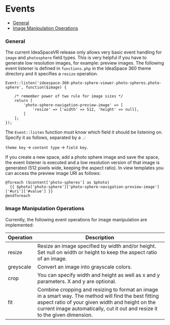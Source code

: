 # Events

- [General](#general)
- [Image Manipulation Operations](#image-manipulation-operations)

<a name="general"></a>
### General

The current IdeaSpaceVR release only allows very basic event handling for `image` and `photosphere` field types. This is very helpful if you have to generate low resolution images, for example: preview images. The following event listener is defined in `functions.php` in the IdeaSpace 360 theme directory and it specifies a `resize` operation. 

```
Event::listen('ideaspace-360-photo-sphere-viewer.photo-spheres.photo-sphere', function($image) {

    /* remember power of two rule for image sizes */
    return [
        'photo-sphere-navigation-preview-image' => [
            'resize' => ['width' => 512, 'height' => null],
        ]
    ];
});
```

The `Event::listen` function must know which field it should be listening on. Specify it as follows, separated by a `.`:

`theme key` -> `content type` -> `field key`.

If you create a new space, add a photo sphere image and save the space, the event listener is executed and a low resolution version of that image is generated (512 pixels wide, keeping the aspect ratio). In view templates you can access the preview image URI as follows:

```
@foreach ($content['photo-spheres'] as $photo) 
  {{ $photo['photo-sphere']['photo-sphere-navigation-preview-image']['#uri']['#value'] }}
@endforeach
``` 

<a name="image-manipulation-operations"></a>
### Image Manipulation Operations
Currently, the following event operations for image manipulation are implemented:

<table class="table table-bordered">
<thead>
<tr>
  <th>Operation</th><th>Description</th>
</tr>
</thead>
<tbody>
<tr>
  <td>resize</td><td>Resize an image specified by width and/or height. Set null on width or height to keep the aspect ratio of an image.</td>
</tr>
<tr>
  <td>greyscale</td><td>Convert an image into grayscale colors.</td>
</tr>
<tr>
  <td>crop</td><td>You can specify width and height as well as x and y parameters. X and y are optional.</td>
</tr>
<tr>
  <td>fit</td><td>Combine cropping and resizing to format an image in a smart way. The method will find the best fitting aspect ratio of your given width and height on the current image automatically, cut it out and resize it to the given dimension.</td>
</tr>
</tbody>
</table>




